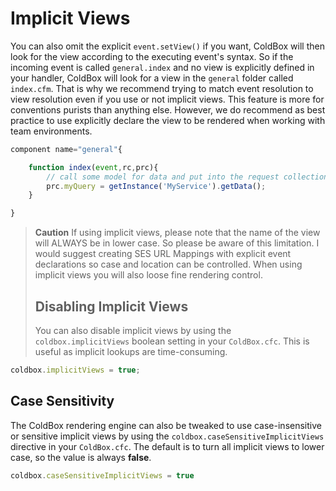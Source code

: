# Implicit Views

You can also omit the explicit `event.setView()` if you want, ColdBox will then look for the view according to the executing event's syntax. So if the incoming event is called `general.index` and no view is explicitly defined in your handler, ColdBox will look for a view in the `general` folder called `index.cfm`. That is why we recommend trying to match event resolution to view resolution even if you use or not implicit views. This feature is more for conventions purists than anything else. However, we do recommend as best practice to use explicitly declare the view to be rendered when working with team environments.

```javascript
component name="general"{

    function index(event,rc,prc){
        // call some model for data and put into the request collection
        prc.myQuery = getInstance('MyService').getData();    
    }

}
```

> **Caution** If using implicit views, please note that the name of the view will ALWAYS be in lower case. So please be aware of this limitation. I would suggest creating SES URL Mappings with explicit event declarations so case and location can be controlled. When using implicit views you will also loose fine rendering control.
>
> ## Disabling Implicit Views
>
> You can also disable implicit views by using the `coldbox.implicitViews` boolean setting in your `ColdBox.cfc`. This is useful as implicit lookups are time-consuming.

```javascript
coldbox.implicitViews = true;
```

## Case Sensitivity

The ColdBox rendering engine can also be tweaked to use case-insensitive or sensitive implicit views by using the `coldbox.caseSensitiveImplicitViews` directive in your `ColdBox.cfc`. The default is to turn all implicit views to lower case, so the value is always **false**.

```javascript
coldbox.caseSensitiveImplicitViews = true
```



